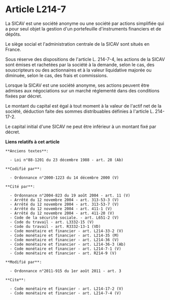 # Article L214-7

La SICAV est une société anonyme ou une société par actions simplifiée qui a pour seul objet la gestion d'un portefeuille
d'instruments financiers et de dépôts. 

Le siège social et l'administration centrale de la SICAV sont situés en France. 

Sous réserve des dispositions de l'article L. 214-7-4, les actions de la SICAV sont émises et rachetées par la société à la
demande, selon le cas, des souscripteurs ou des actionnaires et à la valeur liquidative majorée ou diminuée, selon le cas,
des frais et commissions. 

Lorsque la SICAV est une société anonyme, ses actions peuvent être admises aux négociations sur un marché réglementé dans des
conditions fixées par décret. 

Le montant du capital est égal à tout moment à la valeur de l'actif net de la société, déduction faite des sommes
distribuables définies à l'article L. 214-17-2. 

Le capital initial d'une SICAV ne peut être inférieur à un montant fixé par décret.

**Liens relatifs à cet article**

	**Anciens textes**:

	  - Loi n°88-1201 du 23 décembre 1988 - art. 28 (Ab)

	**Codifié par**:

	  - Ordonnance n°2000-1223 du 14 décembre 2000 (V)

	**Cité par**:

	  - Ordonnance n°2004-823 du 19 août 2004 - art. 11 (V)
	  - Arrêté du 12 novembre 2004 - art. 313-53-3 (V)
	  - Arrêté du 12 novembre 2004 - art. 313-53-7 (V)
	  - Arrêté du 12 novembre 2004 - art. 411-1 (V)
	  - Arrêté du 12 novembre 2004 - art. 411-20 (V)
	  - Code de la sécurité sociale. - art. L651-2 (V)
	  - Code du travail - art. L3332-15 (V)
	  - Code du travail - art. R3332-13-1 (VD)
	  - Code monétaire et financier - art. L214-33-2 (V)
	  - Code monétaire et financier - art. L214-35 (M)
	  - Code monétaire et financier - art. L214-36 (V)
	  - Code monétaire et financier - art. L214-36-3 (Ab)
	  - Code monétaire et financier - art. L214-7-1 (V)
	  - Code monétaire et financier - art. R214-9 (V)

	**Modifié par**:

	  - Ordonnance n°2011-915 du 1er août 2011 - art. 3

	**Cite**:

	  - Code monétaire et financier - art. L214-17-2 (V)
	  - Code monétaire et financier - art. L214-7-4 (V)
